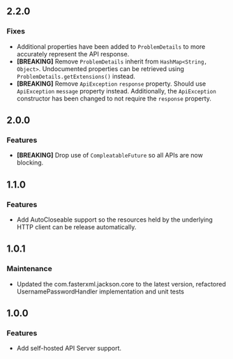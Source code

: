 ## 2.2.0

### Fixes
- Additional properties have been added to `ProblemDetails` to more accurately represent the API response.
- **[BREAKING]** Remove `ProblemDetails` inherit from `HashMap<String, Object>`. Undocumented properties can be retrieved using `ProblemDetails.getExtensions()` instead.
- **[BREAKING]** Remove `ApiException` `response` property. Should use `ApiException` `message` property instead. Additionally, the `ApiException` constructor has been changed to not require the `response` property.

## 2.0.0

### Features

- **[BREAKING]** Drop use of `CompleatableFuture` so all APIs are now blocking.

## 1.1.0

### Features

- Add AutoCloseable support so the resources held by the underlying HTTP client can be release automatically.

## 1.0.1

### Maintenance

- Updated the com.fasterxml.jackson.core to the latest version, refactored UsernamePasswordHandler implementation and unit tests

## 1.0.0

### Features

- Add self-hosted API Server support.